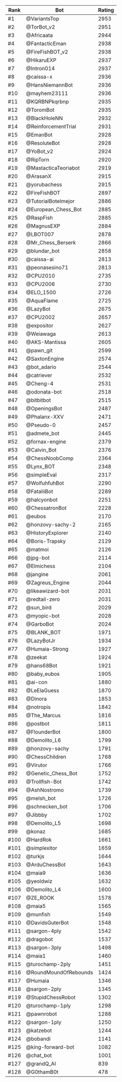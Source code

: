 Rank|Bot|Rating
---|---|---
#1|@VariantsTop|2953
#2|@TorBot_v2|2951
#3|@Africaata|2944
#4|@FantacticEman|2938
#5|@FireFishBOT_v2|2938
#6|@HikaruEXP|2937
#7|@Intron014|2937
#8|@caissa-x|2936
#9|@HansNiemannBot|2936
#10|@mayhem23111|2936
#11|@KQRBNPkqrbnp|2935
#12|@ToromBot|2935
#13|@BlackHoleNN|2932
#14|@ReinforcementTrial|2931
#15|@EmanBot|2928
#16|@ResoluteBot|2928
#17|@YoBot_v2|2924
#18|@RipTorn|2920
#19|@MastacticaTeoriabot|2919
#20|@ArasanX|2915
#21|@yorubachess|2915
#22|@FireFishBOT|2897
#23|@TutorialBotelmejor|2886
#24|@European_Chess_Bot|2885
#25|@RaspFish|2885
#26|@MagnusEXP|2884
#27|@LBOT007|2878
#28|@Mr_Chess_Berserk|2866
#29|@blundar_bot|2858
#30|@caissa-ai|2813
#31|@peonasesino71|2813
#32|@CPU2010|2735
#33|@CPU2006|2730
#34|@ELO_1500|2726
#35|@AquaFlame|2725
#36|@LazyBot|2675
#37|@CPU2002|2657
#38|@expositor|2627
#39|@Weiawaga|2613
#40|@AKS-Mantissa|2605
#41|@pawn_git|2599
#42|@SaxtonEngine|2574
#43|@bot_adario|2544
#44|@catriever|2532
#45|@Cheng-4|2531
#46|@odonata-bot|2518
#47|@bitbitbot|2515
#48|@OpeningsBot|2487
#49|@Phalanx-XXV|2471
#50|@Pseudo-0|2457
#51|@admete_bot|2445
#52|@fornax-engine|2379
#53|@Calvin_Bot|2376
#54|@ChessNoobComp|2364
#55|@Lynx_BOT|2348
#56|@simpleEval|2317
#57|@WolfuhfuhBot|2290
#58|@FataliiBot|2289
#59|@halcyonbot|2251
#60|@ChessatronBot|2228
#61|@eubos|2170
#62|@honzovy-sachy-2|2165
#63|@HistoryExplorer|2140
#64|@Boris-Trapsky|2129
#65|@matmoi|2126
#66|@jpg-bot|2114
#67|@Elmichess|2104
#68|@jangine|2061
#69|@Zagreus_Engine|2044
#70|@likeawizard-bot|2031
#71|@redtail-zero|2031
#72|@sun_bird|2029
#73|@myopic-bot|2028
#74|@GarboBot|2024
#75|@BLANK_BOT|1971
#76|@LazyBotJr|1934
#77|@Humaia-Strong|1927
#78|@zeekat|1924
#79|@hans68Bot|1921
#80|@baby_eubos|1905
#81|@ai-con|1880
#82|@LeElaGuess|1870
#83|@Dinora|1853
#84|@notropis|1842
#85|@The_Marcus|1816
#86|@postbot|1811
#87|@FlounderBot|1800
#88|@Demolito_L6|1799
#89|@honzovy-sachy|1791
#90|@ChessChildren|1768
#91|@Virutor|1766
#92|@Genetic_Chess_Bot|1752
#93|@Trollfish-Bot|1742
#94|@AshNostromo|1739
#95|@melsh_bot|1726
#96|@schnecken_bot|1706
#97|@Jibbby|1702
#98|@Demolito_L5|1698
#99|@konaz|1685
#100|@HardRok|1661
#101|@simplexitor|1659
#102|@turkjs|1644
#103|@ArduChessBot|1643
#104|@maia9|1636
#105|@yeoldwiz|1632
#106|@Demolito_L4|1600
#107|@ZE_ROOK|1578
#108|@maia5|1565
#109|@munfish|1549
#110|@DavidsGuterBot|1548
#111|@sargon-4ply|1542
#112|@dragobot|1537
#113|@sargon-3ply|1498
#114|@maia1|1460
#115|@turochamp-2ply|1451
#116|@RoundMoundOfRebounds|1424
#117|@Humaia|1346
#118|@sargon-2ply|1345
#119|@StupidChessRobot|1302
#120|@turochamp-1ply|1298
#121|@pawnrobot|1288
#122|@sargon-1ply|1250
#123|@katzebot|1244
#124|@bobandi|1141
#125|@king-forward-bot|1082
#126|@chat_bot|1001
#127|@grandQ_AI|839
#128|@G0thamB0t|478
